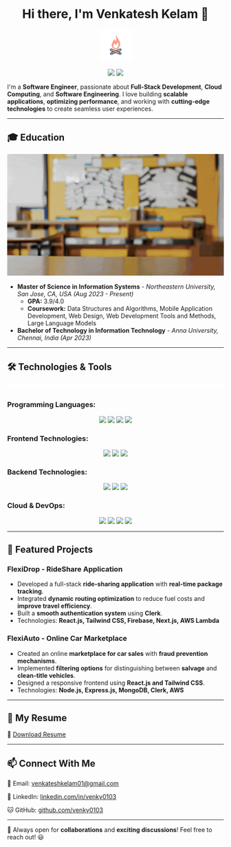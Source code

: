 <h1 align="center">Hi there, I'm Venkatesh Kelam 👋</h1>

<p align="center">
  <img src="https://github.com/suhasmaddali/GIF-files/blob/main/animat-campfire-color.gif" width="75" />
</p>

<p align="center">
  <a href="https://www.linkedin.com/in/venkatesh0101"><img src="https://img.shields.io/badge/LinkedIn-0077B5?style=for-the-badge&logo=linkedin&logoColor=white"></a>
  <a href="http://github.com/venkateshkelam01"><img src="https://img.shields.io/badge/GitHub-181717?style=for-the-badge&logo=github&logoColor=white"></a>
</p>

I'm a **Software Engineer**, passionate about **Full-Stack Development**, **Cloud Computing**, and **Software Engineering**. I love building **scalable applications**, **optimizing performance**, and working with **cutting-edge technologies** to create seamless user experiences.

---

## 🎓 Education

<p align="center">
  <img src="https://github.com/suhasmaddali/GIF-files/blob/main/education%20gif.gif" width="750" />
</p>

- **Master of Science in Information Systems** - *Northeastern University, San Jose, CA, USA* _(Aug 2023 - Present)_
  - **GPA:** 3.9/4.0
  - **Coursework:** Data Structures and Algorithms, Mobile Application Development, Web Design, Web Development Tools and Methods, Large Language Models
- **Bachelor of Technology in Information Technology** - *Anna University, Chennai, India* _(Apr 2023)_

---

## 🛠 Technologies & Tools

<p align="center">
  <img src="https://github.com/suhasmaddali/Images/blob/main/Text%20Generated.gif" width="600" />
</p>

### **Programming Languages:**
<p align="center">
  <img src="https://img.shields.io/badge/Java-ED8B00?style=for-the-badge&logo=java&logoColor=white" />
  <img src="https://img.shields.io/badge/Python-3776AB?style=for-the-badge&logo=python&logoColor=white" />
  <img src="https://img.shields.io/badge/JavaScript-F7DF1E?style=for-the-badge&logo=javascript&logoColor=black" />
  <img src="https://img.shields.io/badge/TypeScript-007ACC?style=for-the-badge&logo=typescript&logoColor=white" />
</p>

### **Frontend Technologies:**
<p align="center">
  <img src="https://img.shields.io/badge/React-20232A?style=for-the-badge&logo=react&logoColor=61DAFB" />
  <img src="https://img.shields.io/badge/Next.js-000000?style=for-the-badge&logo=nextdotjs&logoColor=white" />
  <img src="https://img.shields.io/badge/TailwindCSS-38B2AC?style=for-the-badge&logo=tailwind-css&logoColor=white" />
</p>

### **Backend Technologies:**
<p align="center">
  <img src="https://img.shields.io/badge/Node.js-43853D?style=for-the-badge&logo=node.js&logoColor=white" />
  <img src="https://img.shields.io/badge/Express.js-000000?style=for-the-badge&logo=express&logoColor=white" />
  <img src="https://img.shields.io/badge/Spring%20Boot-6DB33F?style=for-the-badge&logo=spring&logoColor=white" />
</p>

### **Cloud & DevOps:**
<p align="center">
  <img src="https://img.shields.io/badge/AWS-FF9900?style=for-the-badge&logo=amazon-aws&logoColor=white" />
  <img src="https://img.shields.io/badge/Terraform-623CE4?style=for-the-badge&logo=terraform&logoColor=white" />
  <img src="https://img.shields.io/badge/Docker-2496ED?style=for-the-badge&logo=docker&logoColor=white" />
  <img src="https://img.shields.io/badge/Kubernetes-326CE5?style=for-the-badge&logo=kubernetes&logoColor=white" />
</p>

---

## 🌟 Featured Projects

### **FlexiDrop - RideShare Application**
- Developed a full-stack **ride-sharing application** with **real-time package tracking**.
- Integrated **dynamic routing optimization** to reduce fuel costs and **improve travel efficiency**.
- Built a **smooth authentication system** using **Clerk**.
- Technologies: **React.js, Tailwind CSS, Firebase, Next.js, AWS Lambda**

### **FlexiAuto - Online Car Marketplace**
- Created an online **marketplace for car sales** with **fraud prevention mechanisms**.
- Implemented **filtering options** for distinguishing between **salvage** and **clean-title vehicles**.
- Designed a responsive frontend using **React.js and Tailwind CSS**.
- Technologies: **Node.js, Express.js, MongoDB, Clerk, AWS**

---

## 📄 My Resume

📄 [Download Resume](https://github.com/venkateshkelam01/Resume/blob/main/Venkatesh_Resume.pdf)

---

## 📫 Connect With Me

📧 Email: [venkateshkelam01@gmail.com](mailto:venkateshkelam01@gmail.com)

📘 LinkedIn: [linkedin.com/in/venky0103](https://www.linkedin.com/in/venkatesh0101)

🐱 GitHub: [github.com/venky0103](http://github.com/venkateshkelamk01)

---

🚀 Always open for **collaborations** and **exciting discussions**! Feel free to reach out! 😃
